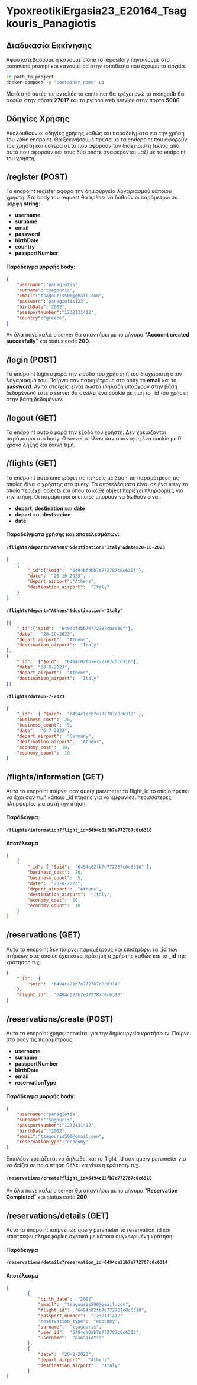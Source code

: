 # YpoxreotikiErgasia23_E20164_Tsagkouris_Panagiotis


## Διαδικασία Εκκίνησης
Αφού κατεβάσουμε ή κάνουμε clone το repository πηγαίνουμε στο command prompt και κάνουμε cd στην τοποθεσία που έχουμε τα αρχεία.
```sh
cd path_to_project
docker-compose -p "container_name" up
```
Μετά από αυτές τις εντολές το container θα τρέχει ενώ το mongodb θα ακούει στην πόρτα **27017** και το python web service στην πόρτα **5000**

## Οδηγίες Χρήσης

Ακολουθούν οι οδηγίες χρήσης καθώς και παραδείγματα για την χρήση του κάθε endpoint. Θα ξεκινήσουμε πρώτα με τα endopoint που αφορούν τον χρήστη και ύστερα αυτά που αφορούν τον διαχειριστή (εκτός από αυτά που αφορούν και τους δύο οπότε αναφέρονται μαζί με τα endpoint του χρήστη).

## /register (POST)
Το endpoint register αφορά την δημιουργεία λογαριασμού κάποιου χρήστη. Στο body του request θα πρέπει να δοθούν οι παράμετροι σε μορφή **string**:
- **username**
- **surname**
- **email**
- **password**
- **birthDate**
- **country**
- **passportNumber**

#### Παράδειγμα μορφής body: 
```json
{
	"username":"panagiotis",
	"surname":"tsagouris",
	"email":"tsagouris500@gmail.com",
	"password":"panagiotis123",
	"birthDate":"2002",
	"passportNumber":"1232131412",
	"country":"greece",
}
```

Αν όλα πάνε καλά ο server θα απαντήσει με το μήνυμα "**Account created succesfully**" και status code **200**.
## /login (POST)
Το endpoint login αφορά την είσοδο του χρήστη ή του διαχειριστή στον λογαριασμό του. Παίρνει σαν παραμέτρους στο body το **email** και το **password**. Αν τα στοιχεία είναι σωστά (δηλαδή υπάρχουν στην βάση δεδομένων) τότε ο server θα στείλει ένα cookie με τιμή το _id του χρήστη στην βάση δεδομένων.
## /logout (GET)
Το endpoint αυτό αφορά την έξοδο του χρήστη. Δεν χρειάζονται παράμετροι στο body. Ο server στέλνει σαν απάντηση ένα cookie με 0 χρόνο λήξης και καινή τιμή.
## /flights (GET)
Το endpoint αυτό επιστρέφει τις πτήσεις με βάση τις παραμέτρους τις οποίες δίνει ο χρήστης στο query. Τα αποτελέσματα είναι σε ένα array το οποίο περιέχει objects και όπου το κάθε object περιέχει πληρφορίες για την πτήση. Οι παραμέτροι οι οποίες μπορούν να δωθούν είναι:
- **depart**, **destination** και **date**
- **depart** και **destination**
- **date**

#### Παραδείγματα χρήσης και αποτελεσμάτων:
#### ``/flights?depart="Athens"&destination="Italy"&date=20-10-2023``
```json
[
	{
		"_id":{"$oid":  "6494bf4bb7e772787c0c630f"},
		"date":  "20-10-2023",
		"depart_airport":"Athens",
		"destination_airport":  "Italy"
	}
]
```
#### ``/flights?depart="Athens"&destination="Italy"``
```json
[{
	"_id":{"$oid":  "6494bf4bb7e772787c0c630f"},
	"date":  "20-10-2023",
	"depart_airport":  "Athens",
	"destination_airport":  "Italy"
},
{
	"_id":  {"$oid":  "6494c02fb7e772787c0c6310"},
	"date": "20-8-2023",
	"depart_airport":  "Athens",
	"destination_airport":  "Italy"
}]
```

#### ``/flights?date=6-7-2023``
```json
{
	"_id":  { "$oid":  "6494c1ccb7e772787c0c6312" },
	"business_cost":  20,
	"business_count":  5,
	"date":  "6-7-2023",
	"depart_airport":  "Germany",
	"destination_airport":  "Athens",
	"economy_cost":  10, 
	"economy_count":  10
}
```

## /flights/information (GET)
Αυτό το endpoint παίρνει σαν query parameter το flight_id το οποίο πρέπει να έχει σαν τιμή κάποιo _id πτήσης για να εμφανίσει περισσότερες πληρφορίες για αυτή την πτήση.
#### Παράδειγμα:
#### ``/flights/information?flight_id=6494c02fb7e772787c0c6310``
#### Αποτέλεσμα
```json
[
	{
		"_id": { "$oid":  "6494c02fb7e772787c0c6310" },
		"business_cost":  20,
		"business_count":  5,
		"date":  "20-8-2023",
		"depart_airport":  "Athens",
		"destination_airport":  "Italy",
		"economy_cost":  10,
		"economy_count":  10 
	}
]
```

## /reservations (GET)
Αυτό το endpoint δεν παίρνει παραμέτρους και επιστρέφει τα **_id** των πτήσεων στις οποίες έχει κάνει κράτηση ο χρήστης καθώς και το **_id** της κράτησης π.χ.
```json
{
	"_id":  {
		"$oid":  "6494ca21b7e772787c0c6314"
	},
	"flight_id":  "6494c02fb7e772787c0c6310"
}
```
## /reservations/create (POST)
Αυτό το endpoint χρησιμοποιείται για την δημιουργεία κρατήσεων. Παίρνει στο body τις παραμέτρους:
- **username**
- **surname**
- **passportNumber**
- **birthDate**
- **email**
- **reservationType**
#### Παράδειγμα μορφής body: 
```json
{
	"username":"panagiotis",
	"surname":"tsagouris",
	"passportNumber":"1232131412",
	"birthDate":"2002",
	"email":"tsagouris500@gmail.com",
	"reservationType":"economy"
}
```
Επιπλέον χρειάζεται να δηλωθεί και το flight_id σαν query parameter για να δείξει σε ποια πτήση θέλει να γίνει η κράτηση. π.χ.
 #### ``/reservations/create?flight_id=6494c02fb7e772787c0c6310``
 Αν όλα πάνε καλά ο server θα απαντήσει με το μήνυμα "**Reservation Completed**" και status code **200**.
 ## /reservations/details (GET)
Αυτό το endpoint παίρνει ως query parameter το reservation_id και επιστρέφει πληροφορίες σχετικά με κάποια συγκεκριμένη κράτηση.
#### Παράδειγμα
**``/reservations/details?reservation_id=6494ca21b7e772787c0c6314``** 
#### Αποτέλεσμα
```json
[
		{
			"birth_date":  "2002",
			"email":  "tsagouris500@gmail.com",
			"flight_id":  "6494c02fb7e772787c0c6310",
			"passport_number":  "1232131412"
			"reservation_type":  "economy",
			"surname":  "tsagouris",
			"user_id":  "6494ca0ab7e772787c0c6313",
			"username":  "panagiotis"
		},
		{
			"date":  "20-8-2023",
			"depart_airport":  "Athens",
			"destination_airport":  "Italy"
		}
]
```

